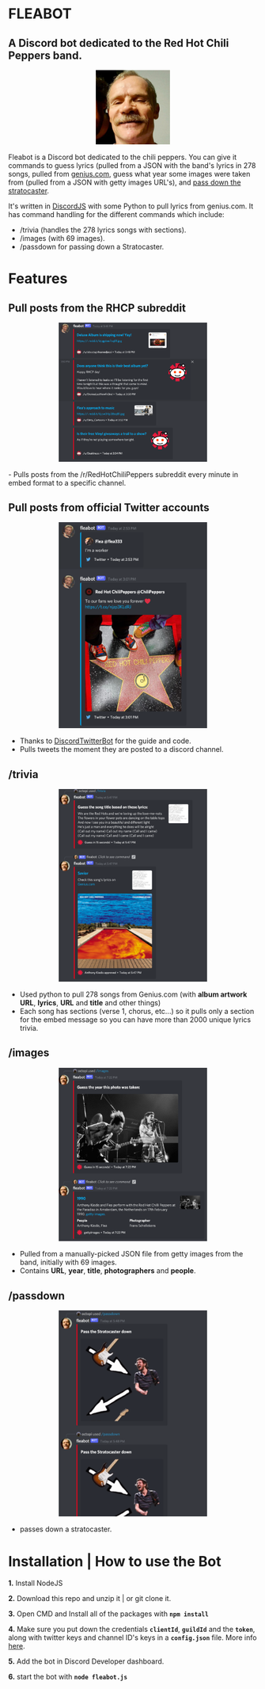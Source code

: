 # FLEABOT
## A Discord bot dedicated to the Red  Hot Chili Peppers band.

<p align="center"><img src="readme/fleabot.png" alt="trivia" width="150"/></p>

Fleabot is a Discord bot dedicated to the chili peppers. You can give it commands to guess lyrics (pulled from a JSON with the band's lyrics in 278 songs, pulled from [genius.com](genius.com), guess what year some images were taken from (pulled from a JSON with getty images URL's), and [pass down the stratocaster](https://knowyourmeme.com/memes/pass-the-ball-down).

It's written in [DiscordJS](https://discord.js.org/) with some Python to pull lyrics from genius.com. It has command handling for the different commands which include:
- /trivia (handles the 278 lyrics songs with sections).
- /images (with 69 images).
- /passdown for passing down a Stratocaster.

# Features
## Pull posts from the RHCP subreddit
<p align="center"><img src="readme/subreddit.png" alt="subreddit" width="300"/></p>
- Pulls posts from the /r/RedHotChiliPeppers subreddit every minute in embed format to a specific channel.

## Pull posts from official Twitter accounts
<p align="center"><img src="readme/twitterBot.png" alt="twitter" width="300"/></p>

- Thanks to [DiscordTwitterBot](https://github.com/otherwiseDE/DiscordTwitterBot) for the guide and code. 
- Pulls tweets the moment they are posted to a discord channel.


## /trivia
<p align="center"><img src="readme/trivia.png" alt="trivia" width="300"/></p>

- Used python to pull 278 songs from Genius.com (with **album artwork URL**, **lyrics**, **URL** and **title** and other things)
- Each song has sections (verse 1, chorus, etc...) so it pulls only a section for the embed message so you can have more than 2000 unique lyrics trivia.

## /images
<p align="center"><img src="readme/images.png" alt="images" width="300"/></p>

- Pulled from a manually-picked JSON file from getty images from the band, initially with 69 images.
- Contains **URL**, **year**, **title**, **photographers** and **people**.

## /passdown
<p align="center"><img src="readme/passdown.png" alt="trivia" width="300"/></p>

- passes down a stratocaster.

# Installation | How to use the Bot

 **1.** Install NodeJS

 **2.** Download this repo and unzip it   | or git clone it.

 **3.** Open CMD and Install all of the packages with **`npm install`**

**4.** Make sure you put down the credentials **`clientId`**, **`guildId`** and the **`token`**, along with twitter keys and channel ID's keys in a  **`config.json`** file. More info [here](https://discordjs.guide/creating-your-bot/#creating-configuration-files).

**5.** Add the bot in Discord Developer dashboard.

 **6.** start the bot with **`node fleabot.js`**
